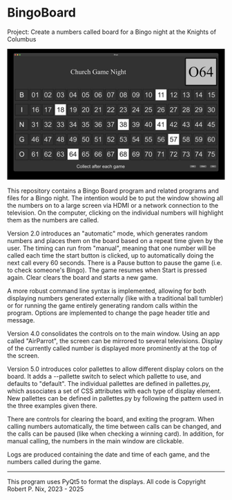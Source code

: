 # BingoBoard
Project: Create a numbers called board for a Bingo night at the Knights of Columbus

![image](bingoboard.jpg)

This repository contains a Bingo Board program and related programs and files for a Bingo night. The intention would be to put the window
showing all the numbers on to a large screen via HDMI or a network connection to the television. On the computer, clicking on the
individual numbers will highlight them as the numbers are called.

Version 2.0 introduces an "automatic" mode, which generates random numbers and places them on the board based on
a repeat time given by the user. The timing can run from "manual", meaning that one number will be called each time
the start button is clicked, up to automatically doing the next call every 60 seconds. There is a Pause button
to pause the game (i.e. to check someone's Bingo). The game resumes when Start is pressed again. Clear clears
the board and starts a new game.

A more robust command line syntax is implemented, allowing for both displaying numbers generated externally
(like with a traditional ball tumbler) or for running the game entirely generating random calls within the
program. Options are implemented to change the page header title and message.

Version 4.0 consolidates the controls on to the main window. Using an app called "AirParrot", the screen can be mirrored
to several televisions. Display of the currently called number is displayed more prominently at the top of the screen.

Version 5.0 introduces color pallettes to allow different display colors on the board. It adds a --pallette switch to
select which pallette to use, and defaults to "default". The individual pallettes are defined in pallettes.py, which
associates a set of CSS attributes with each type of display element. New pallettes can be defined in pallettes.py
by following the pattern used in the three examples given there.

There are controls for clearing the board, and exiting the program. When calling
numbers automatically, the time between calls can be changed, and the calls can be paused (like when checking a
winning card). In addition, for manual calling, the numbers in the main window are clickable.

Logs are produced containing the date and time of each game, and the numbers called during the game.

-----

This program uses PyQt5 to format the displays. All code is Copyright Robert P. Nix, 2023 - 2025
